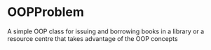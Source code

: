 # OOPProblem
A simple OOP class for issuing and borrowing books in a library or a resource centre that takes advantage of the OOP concepts

